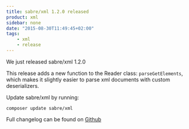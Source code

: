 ```yaml
---
title: sabre/xml 1.2.0 released
product: xml 
sidebar: none
date: "2015-08-30T11:49:45+02:00"
tags:
    - xml 
    - release
---
```


We just released sabre/xml 1.2.0 

This release adds a new function to the Reader class: `parseGetElements`,
which makes it slightly easier to parse xml documents with custom
deserializers.

Update sabre/xml by running:

    composer update sabre/xml

Full changelog can be found on [Github][1]

[1]: https://github.com/fruux/sabre-xml/blob/1.2.0/CHANGELOG.md

